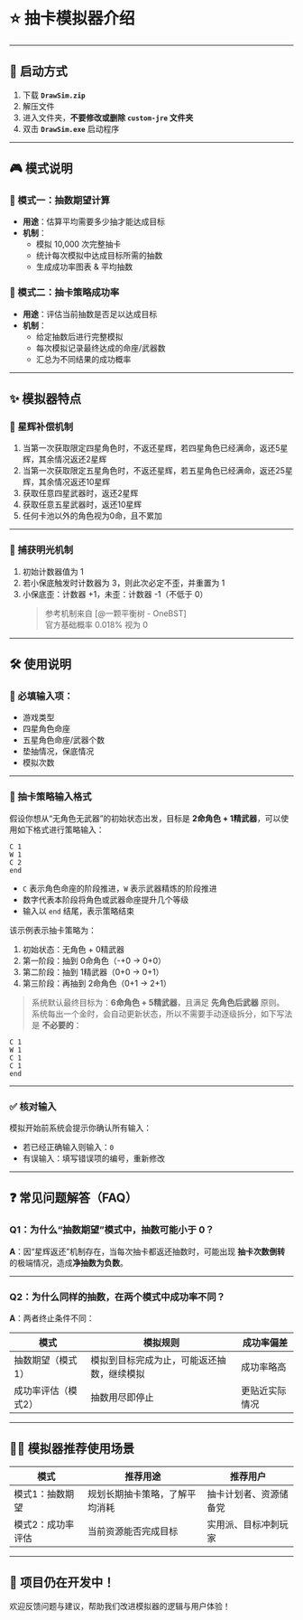 # ⭐ 抽卡模拟器介绍

---

## 🚀 启动方式

1. 下载 **`DrawSim.zip`**
2. 解压文件
3. 进入文件夹，**不要修改或删除 `custom-jre` 文件夹**
4. 双击 **`DrawSim.exe`** 启动程序

---

## 🎮 模式说明

### 🎯 模式一：抽数期望计算

- **用途**：估算平均需要多少抽才能达成目标
- **机制**：
    - 模拟 10,000 次完整抽卡
    - 统计每次模拟中达成目标所需的抽数
    - 生成成功率图表 & 平均抽数

### 🧠 模式二：抽卡策略成功率

- **用途**：评估当前抽数是否足以达成目标
- **机制**：
    - 给定抽数后进行完整模拟
    - 每次模拟记录最终达成的命座/武器数
    - 汇总为不同结果的成功概率

---

## ✨ 模拟器特点

### 🌟 星辉补偿机制
1. 当第一次获取限定四星角色时，不返还星辉，若四星角色已经满命，返还5星辉，其余情况返还2星辉
2. 当第一次获取限定五星角色时，不返还星辉，若五星角色已经满命，返还25星辉，其余情况返还10星辉
3. 获取任意四星武器时，返还2星辉
4. 获取任意五星武器时，返还10星辉
5. 任何卡池以外的角色视为0命，且不累加

---

### 🧭 捕获明光机制

1. 初始计数器值为 1
2. 若小保底触发时计数器为 3，则此次必定不歪，并重置为 1
3. 小保底歪：计数器 +1，未歪：计数器 -1（不低于 0）
   > 参考机制来自 [@一颗平衡树 - OneBST]  
   > 官方基础概率 0.018% 视为 0

---

## 🛠️ 使用说明

### 📌 必填输入项：
- 游戏类型
- 四星角色命座
- 五星角色命座/武器个数
- 垫抽情况，保底情况
- 模拟次数
---


### 📝 抽卡策略输入格式

假设你想从“无角色无武器”的初始状态出发，目标是 **2命角色 + 1精武器**，可以使用如下格式进行策略输入：

```
C 1  
W 1  
C 2  
end
```

- `C` 表示角色命座的阶段推进，`W` 表示武器精炼的阶段推进
- 数字代表本阶段将角色或武器命座提升几个等级
- 输入以 `end` 结尾，表示策略结束

该示例表示抽卡策略为：
1. 初始状态：无角色 + 0精武器
2. 第一阶段：抽到 0命角色（-+0 → 0+0）
3. 第二阶段：抽到 1精武器（0+0 → 0+1）
4. 第三阶段：再抽到 2命角色（0+1 → 2+1）

> 系统默认最终目标为：**6命角色 + 5精武器**，且满足 **先角色后武器** 原则。  
> 系统每出一个金时，会自动更新状态，所以不需要手动逐级拆分，如下写法是 **不必要的**：
```
C 1  
W 1  
C 1  
C 1  
end
```
---

### ✅ 核对输入

模拟开始前系统会提示你确认所有输入：

- 若已经正确输入则输入：`0`
- 有误输入：填写错误项的编号，重新修改

---

## ❓ 常见问题解答（FAQ）

### Q1：为什么“抽数期望”模式中，抽数可能小于 0？

**A**：因“星辉返还”机制存在，当每次抽卡都返还抽数时，可能出现 **抽卡次数倒转** 的极端情况，造成**净抽数为负数**。

---

### Q2：为什么同样的抽数，在两个模式中成功率不同？

**A**：两者终止条件不同：

| 模式 | 模拟规则 | 成功率偏差 |
|------|----------|-------------|
| 抽数期望（模式1） | 模拟到目标完成为止，可能返还抽数，继续模拟 | 成功率略高 |
| 成功率评估（模式2） | 抽数用尽即停止 | 更贴近实际情况 |

---

## 🧑‍🏫 模拟器推荐使用场景

| 模式               | 推荐用途                   | 推荐用户             |
|--------------------|----------------------------|----------------------|
| 模式1：抽数期望     | 规划长期抽卡策略，了解平均消耗 | 抽卡计划者、资源储备党 |
| 模式2：成功率评估   | 当前资源能否完成目标         | 实用派、目标冲刺玩家   |

---

## 🚧 项目仍在开发中！

欢迎反馈问题与建议，帮助我们改进模拟器的逻辑与用户体验！
